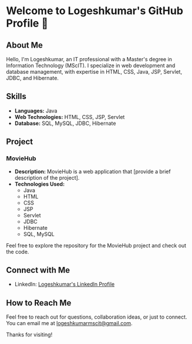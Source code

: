 # Welcome to Logeshkumar's GitHub Profile 👋

## About Me

Hello, I'm Logeshkumar, an IT professional with a Master's degree in Information Technology (MScIT). I specialize in web development and database management, with expertise in HTML, CSS, Java, JSP, Servlet, JDBC, and Hibernate.

## Skills

- **Languages:** Java
- **Web Technologies:** HTML, CSS, JSP, Servlet
- **Database:** SQL, MySQL, JDBC, Hibernate

## Project

### MovieHub

- **Description:** MovieHub is a web application that [provide a brief description of the project].
- **Technologies Used:**
  - Java
  - HTML
  - CSS
  - JSP
  - Servlet
  - JDBC
  - Hibernate
  - SQL, MySQL

Feel free to explore the repository for the MovieHub project and check out the code.

## Connect with Me

- LinkedIn: [Logeshkumar's LinkedIn Profile](https://www.linkedin.com/in/logesh-kumar-36a0701b2/)

## How to Reach Me

Feel free to reach out for questions, collaboration ideas, or just to connect. You can email me at [logeshkumarmscit@gmail.com](mailto:logeshkumarmscit@gmail.com).

Thanks for visiting!
